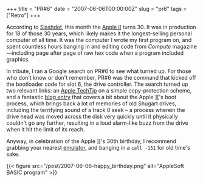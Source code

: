 +++
title = "PR#6"
date = "2007-06-06T00:00:00Z"
slug = "pr6"
tags = ["Retro"]
+++

According to [Slashdot][slashdot_article], this month the [Apple
II][wiki_appleii] turns 30. It was in production for 18 of those 30 years,
which likely makes it the longest-selling personal computer of all time. It was
the computer I wrote my first program on, and spent countless hours banging in
and editing code from _Compute_ magazine—including page after page of raw hex
code when a program included graphics.<!--more-->

In tribute, I ran a Google search on PR\#6 to see what turned up. For those who
don't know or don't remember, PR\#6 was the command that kicked off the
bootloader code for slot 6, the drive controller. The search turned up two
relevant links: an [Apple TechTip][techtip] on a simple copy-protection scheme,
and a fantastic [blog entry][appleii_boot] that covers a bit about the Apple
\]\['s boot process, which brings back a lot of memories of old Shugart drives,
including the terrifying sound of a track 0 seek – a process wherein the drive
head was moved across the disk very quickly until it physically couldn't go any
further, resulting in a loud alarm-like buzz from the drive when it hit the
limit of its reach.

Anyway, in celebration of the Apple \]\['s 30th birthday, I recommend grabbing
your nearest [emulator][emulator], and banging in a `call -151` for old time's
sake.

{{< figure src="/post/2007-06-06-happy_birthday.png"
    alt="AppleSoft BASIC program" >}}

[wiki_appleii]: https://en.wikipedia.org/wiki/Apple_II
[slashdot_article]: http://apple.slashdot.org/article.pl?sid=07/06/06/0028246
[techtip]: http://docs.info.apple.com/article.html?artnum=197&coll=ap
[appleii_boot]: http://diveintomark.org/archives/2006/08/22/c600g
[emulator]: https://www.scullinsteel.com/apple2/#dos33master
